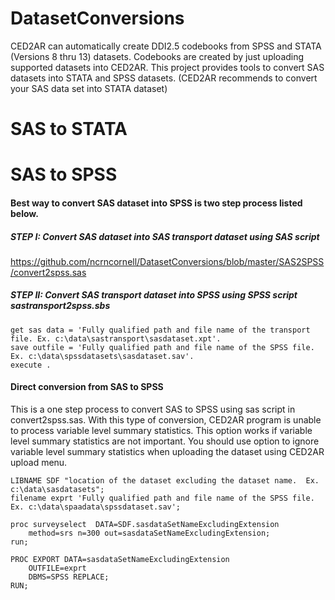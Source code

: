 DatasetConversions
==================
CED2AR can automatically create DDI2.5 codebooks from SPSS and STATA (Versions 8 thru 13) datasets.  Codebooks are created by just uploading supported datasets into CED2AR.
This project provides tools to convert SAS datasets into STATA and SPSS datasets.  (CED2AR recommends to convert your SAS data set into STATA dataset)

# SAS to STATA

# SAS to SPSS

#### Best way to convert SAS dataset into SPSS is two step process listed below.  

##### STEP I: Convert SAS dataset into SAS transport dataset using  SAS script
https://github.com/ncrncornell/DatasetConversions/blob/master/SAS2SPSS/convert2spss.sas
	
##### STEP II: Convert SAS transport dataset into SPSS using  SPSS script  sastransport2spss.sbs
	get sas data = 'Fully qualified path and file name of the transport file. Ex. c:\data\sastransport\sasdataset.xpt'.
	save outfile = 'Fully qualified path and file name of the SPSS file. Ex. c:\data\spssdatasets\sasdataset.sav'.
	execute .

#### 


#### Direct conversion from SAS to SPSS
This is a one step process to convert SAS to SPSS using sas script in convert2spss.sas. With this type of conversion, CED2AR program is unable to process variable level summary statistics.
This option works if variable level summary statistics are not important.  You should use option to ignore variable level summary statistics when uploading the dataset using CED2AR upload menu.


	LIBNAME SDF "location of the dataset excluding the dataset name.  Ex. c:\data\sasdatasets";
	filename exprt 'Fully qualified path and file name of the SPSS file. Ex. c:\data\spaadata\spssdataset.sav';

	proc surveyselect  DATA=SDF.sasdataSetNameExcludingExtension
		method=srs n=300 out=sasdataSetNameExcludingExtension;
	run;

	PROC EXPORT DATA=sasdataSetNameExcludingExtension
        OUTFILE=exprt
        DBMS=SPSS REPLACE;
	RUN;



 





